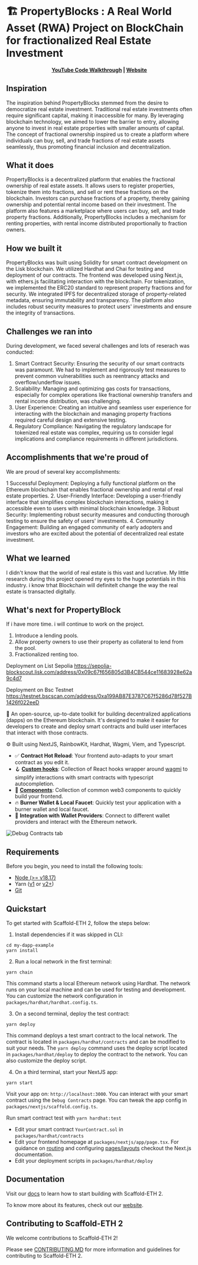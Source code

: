 # 🏗 PropertyBlocks : A Real World Asset (RWA) Project on BlockChain for fractionalized Real Estate Investment

<h4 align="center">
  <a href="https://youtu.be/NNKcoUi3734">YouTube Code Walkthrough</a> |
  <a href="https://scaffoldeth.iopropertyblocks.vercel.app/">Website</a>
</h4>

## Inspiration

The inspiration behind PropertyBlocks stemmed from the desire to democratize real estate investment. Traditional real estate investments often require significant capital, making it inaccessible for many. By leveraging blockchain technology, we aimed to lower the barrier to entry, allowing anyone to invest in real estate properties with smaller amounts of capital. The concept of fractional ownership inspired us to create a platform where individuals can buy, sell, and trade fractions of real estate assets seamlessly, thus promoting financial inclusion and decentralization.

## What it does

PropertyBlocks is a decentralized platform that enables the fractional ownership of real estate assets. It allows users to register properties, tokenize them into fractions, and sell or rent these fractions on the blockchain. Investors can purchase fractions of a property, thereby gaining ownership and potential rental income based on their investment. The platform also features a marketplace where users can buy, sell, and trade property fractions. Additionally, PropertyBlocks includes a mechanism for renting properties, with rental income distributed proportionally to fraction owners.

## How we built it

PropertyBlocks was built using Solidity for smart contract development on the Lisk blockchain. We utilized Hardhat and Chai for testing and deployment of our contracts. The frontend was developed using Next.js, with ethers.js facilitating interaction with the blockchain. For tokenization, we implemented the ERC20 standard to represent property fractions and for security. We integrated IPFS for decentralized storage of property-related metadata, ensuring immutability and transparency. The platform also includes robust security measures to protect users' investments and ensure the integrity of transactions.

## Challenges we ran into

During development, we faced several challenges and lots of reserach was conducted:

1. Smart Contract Security: Ensuring the security of our smart contracts was paramount. We had to implement and rigorously test measures to prevent common vulnerabilities such as reentrancy attacks and overflow/underflow issues.
2. Scalability: Managing and optimizing gas costs for transactions, especially for complex operations like fractional ownership transfers and rental income distribution, was challenging.
3. User Experience: Creating an intuitive and seamless user experience for interacting with the blockchain and managing property fractions required careful design and extensive testing.
4. Regulatory Compliance: Navigating the regulatory landscape for tokenized real estate was complex, requiring us to consider legal implications and compliance requirements in different jurisdictions.

## Accomplishments that we're proud of

We are proud of several key accomplishments:

1 Successful Deployment: Deploying a fully functional platform on the Ethereum blockchain that enables fractional ownership and rental of real estate properties.
2. User-Friendly Interface: Developing a user-friendly interface that simplifies complex blockchain interactions, making it accessible even to users with minimal blockchain knowledge.
3 Robust Security: Implementing robust security measures and conducting thorough testing to ensure the safety of users' investments.
4. Community Engagement: Building an engaged community of early adopters and investors who are excited about the potential of decentralized real estate investment.

## What we learned

I didn't know that the world of real estate is this vast and lucrative. My little research during this project opened my eyes to the huge potentials in this industry. i know trhat Blockchain will definitelt change the way the real estate is transacted digitally.

## What's next for PropertyBlock

If i have more time. i will continue to work on the project.

1. Introduce a lending pools.
2. Allow property owners to use their property as collateral to lend from the pool.
3. Fractionalized renting too.

Deployment on List Sepolia
<https://sepolia-blockscout.lisk.com/address/0x09c67f656805d3B4CB544ce11683928e62a9c4d7>

Deployment on Bsc Testnet
<https://testnet.bscscan.com/address/0xa199AB87E3787C67f5286d78f527B1426f022eeD>

🧪 An open-source, up-to-date toolkit for building decentralized applications (dapps) on the Ethereum blockchain. It's designed to make it easier for developers to create and deploy smart contracts and build user interfaces that interact with those contracts.

⚙️ Built using NextJS, RainbowKit, Hardhat, Wagmi, Viem, and Typescript.

- ✅ **Contract Hot Reload**: Your frontend auto-adapts to your smart contract as you edit it.
- 🪝 **[Custom hooks](https://docs.scaffoldeth.io/hooks/)**: Collection of React hooks wrapper around [wagmi](https://wagmi.sh/) to simplify interactions with smart contracts with typescript autocompletion.
- 🧱 [**Components**](https://docs.scaffoldeth.io/components/): Collection of common web3 components to quickly build your frontend.
- 🔥 **Burner Wallet & Local Faucet**: Quickly test your application with a burner wallet and local faucet.
- 🔐 **Integration with Wallet Providers**: Connect to different wallet providers and interact with the Ethereum network.

![Debug Contracts tab](https://github.com/scaffold-eth/scaffold-eth-2/assets/55535804/b237af0c-5027-4849-a5c1-2e31495cccb1)

## Requirements

Before you begin, you need to install the following tools:

- [Node (>= v18.17)](https://nodejs.org/en/download/)
- Yarn ([v1](https://classic.yarnpkg.com/en/docs/install/) or [v2+](https://yarnpkg.com/getting-started/install))
- [Git](https://git-scm.com/downloads)

## Quickstart

To get started with Scaffold-ETH 2, follow the steps below:

1. Install dependencies if it was skipped in CLI:

```
cd my-dapp-example
yarn install
```

2. Run a local network in the first terminal:

```
yarn chain
```

This command starts a local Ethereum network using Hardhat. The network runs on your local machine and can be used for testing and development. You can customize the network configuration in `packages/hardhat/hardhat.config.ts`.

3. On a second terminal, deploy the test contract:

```
yarn deploy
```

This command deploys a test smart contract to the local network. The contract is located in `packages/hardhat/contracts` and can be modified to suit your needs. The `yarn deploy` command uses the deploy script located in `packages/hardhat/deploy` to deploy the contract to the network. You can also customize the deploy script.

4. On a third terminal, start your NextJS app:

```
yarn start
```

Visit your app on: `http://localhost:3000`. You can interact with your smart contract using the `Debug Contracts` page. You can tweak the app config in `packages/nextjs/scaffold.config.ts`.

Run smart contract test with `yarn hardhat:test`

- Edit your smart contract `YourContract.sol` in `packages/hardhat/contracts`
- Edit your frontend homepage at `packages/nextjs/app/page.tsx`. For guidance on [routing](https://nextjs.org/docs/app/building-your-application/routing/defining-routes) and configuring [pages/layouts](https://nextjs.org/docs/app/building-your-application/routing/pages-and-layouts) checkout the Next.js documentation.
- Edit your deployment scripts in `packages/hardhat/deploy`

## Documentation

Visit our [docs](https://docs.scaffoldeth.io) to learn how to start building with Scaffold-ETH 2.

To know more about its features, check out our [website](https://scaffoldeth.io).

## Contributing to Scaffold-ETH 2

We welcome contributions to Scaffold-ETH 2!

Please see [CONTRIBUTING.MD](https://github.com/scaffold-eth/scaffold-eth-2/blob/main/CONTRIBUTING.md) for more information and guidelines for contributing to Scaffold-ETH 2.
